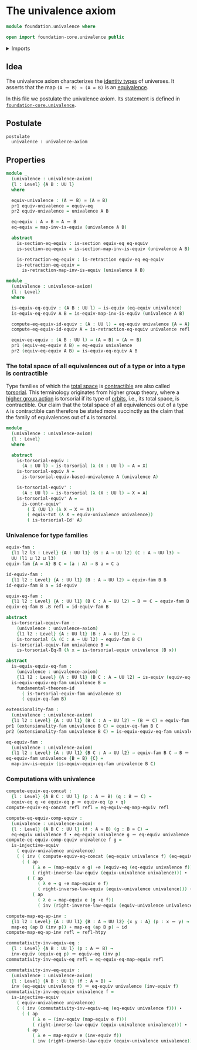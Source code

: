 # The univalence axiom

```agda
module foundation.univalence where

open import foundation-core.univalence public
```

<details><summary>Imports</summary>

```agda
open import foundation.action-on-identifications-functions
open import foundation.dependent-pair-types
open import foundation.equality-dependent-function-types
open import foundation.equivalences
open import foundation.fundamental-theorem-of-identity-types
open import foundation.universe-levels

open import foundation-core.contractible-types
open import foundation-core.function-types
open import foundation-core.functoriality-dependent-pair-types
open import foundation-core.homotopies
open import foundation-core.identity-types
open import foundation-core.injective-maps
open import foundation-core.retractions
open import foundation-core.sections
open import foundation-core.torsorial-type-families
```

</details>

## Idea

The univalence axiom characterizes the
[identity types](foundation-core.identity-types.md) of universes. It asserts
that the map `(A ＝ B) → (A ≃ B)` is an
[equivalence](foundation-core.equivalences.md).

In this file we postulate the univalence axiom. Its statement is defined in
[`foundation-core.univalence`](foundation-core.univalence.md).

## Postulate

```text
postulate
  univalence : univalence-axiom
```

## Properties

```agda
module _
  (univalence : univalence-axiom)
  {l : Level} {A B : UU l}
  where

  equiv-univalence : (A ＝ B) ≃ (A ≃ B)
  pr1 equiv-univalence = equiv-eq
  pr2 equiv-univalence = univalence A B

  eq-equiv : A ≃ B → A ＝ B
  eq-equiv = map-inv-is-equiv (univalence A B)

  abstract
    is-section-eq-equiv : is-section equiv-eq eq-equiv
    is-section-eq-equiv = is-section-map-inv-is-equiv (univalence A B)

    is-retraction-eq-equiv : is-retraction equiv-eq eq-equiv
    is-retraction-eq-equiv =
      is-retraction-map-inv-is-equiv (univalence A B)

module _
  (univalence : univalence-axiom)
  {l : Level}
  where

  is-equiv-eq-equiv : (A B : UU l) → is-equiv (eq-equiv univalence)
  is-equiv-eq-equiv A B = is-equiv-map-inv-is-equiv (univalence A B)

  compute-eq-equiv-id-equiv : (A : UU l) → eq-equiv univalence {A = A} id-equiv ＝ refl
  compute-eq-equiv-id-equiv A = is-retraction-eq-equiv univalence refl

  equiv-eq-equiv : (A B : UU l) → (A ≃ B) ≃ (A ＝ B)
  pr1 (equiv-eq-equiv A B) = eq-equiv univalence
  pr2 (equiv-eq-equiv A B) = is-equiv-eq-equiv A B
```

### The total space of all equivalences out of a type or into a type is contractible

Type families of which the [total space](foundation.dependent-pair-types.md) is
[contractible](foundation-core.contractible-types.md) are also called
[torsorial](foundation-core.torsorial-type-families.md). This terminology
originates from higher group theory, where a
[higher group action](higher-group-theory.higher-group-actions.md) is torsorial
if its type of [orbits](higher-group-theory.orbits-higher-group-actions.md),
i.e., its total space, is contractible. Our claim that the total space of all
equivalences out of a type `A` is contractible can therefore be stated more
succinctly as the claim that the family of equivalences out of `A` is torsorial.

```agda
module _
  (univalence : univalence-axiom)
  {l : Level}
  where

  abstract
    is-torsorial-equiv :
      (A : UU l) → is-torsorial (λ (X : UU l) → A ≃ X)
    is-torsorial-equiv A =
      is-torsorial-equiv-based-univalence A (univalence A)

    is-torsorial-equiv' :
      (A : UU l) → is-torsorial (λ (X : UU l) → X ≃ A)
    is-torsorial-equiv' A =
      is-contr-equiv'
        ( Σ (UU l) (λ X → X ＝ A))
        ( equiv-tot (λ X → equiv-univalence univalence))
        ( is-torsorial-Id' A)
```

### Univalence for type families

```agda
equiv-fam :
  {l1 l2 l3 : Level} {A : UU l1} (B : A → UU l2) (C : A → UU l3) →
  UU (l1 ⊔ l2 ⊔ l3)
equiv-fam {A = A} B C = (a : A) → B a ≃ C a

id-equiv-fam :
  {l1 l2 : Level} {A : UU l1} (B : A → UU l2) → equiv-fam B B
id-equiv-fam B a = id-equiv

equiv-eq-fam :
  {l1 l2 : Level} {A : UU l1} (B C : A → UU l2) → B ＝ C → equiv-fam B C
equiv-eq-fam B .B refl = id-equiv-fam B

abstract
  is-torsorial-equiv-fam :
    (univalence : univalence-axiom)
    {l1 l2 : Level} {A : UU l1} (B : A → UU l2) →
    is-torsorial (λ (C : A → UU l2) → equiv-fam B C)
  is-torsorial-equiv-fam univalence B =
    is-torsorial-Eq-Π (λ x → is-torsorial-equiv univalence (B x))

abstract
  is-equiv-equiv-eq-fam :
    (univalence : univalence-axiom)
    {l1 l2 : Level} {A : UU l1} (B C : A → UU l2) → is-equiv (equiv-eq-fam B C)
  is-equiv-equiv-eq-fam univalence B =
    fundamental-theorem-id
      ( is-torsorial-equiv-fam univalence B)
      ( equiv-eq-fam B)

extensionality-fam :
  (univalence : univalence-axiom)
  {l1 l2 : Level} {A : UU l1} (B C : A → UU l2) → (B ＝ C) ≃ equiv-fam B C
pr1 (extensionality-fam univalence B C) = equiv-eq-fam B C
pr2 (extensionality-fam univalence B C) = is-equiv-equiv-eq-fam univalence B C

eq-equiv-fam :
  (univalence : univalence-axiom)
  {l1 l2 : Level} {A : UU l1} {B C : A → UU l2} → equiv-fam B C → B ＝ C
eq-equiv-fam univalence {B = B} {C} =
  map-inv-is-equiv (is-equiv-equiv-eq-fam univalence B C)
```

### Computations with univalence

```agda
compute-equiv-eq-concat :
  {l : Level} {A B C : UU l} (p : A ＝ B) (q : B ＝ C) →
  equiv-eq q ∘e equiv-eq p ＝ equiv-eq (p ∙ q)
compute-equiv-eq-concat refl refl = eq-equiv-eq-map-equiv refl

compute-eq-equiv-comp-equiv :
  (univalence : univalence-axiom)
  {l : Level} {A B C : UU l} (f : A ≃ B) (g : B ≃ C) →
  eq-equiv univalence f ∙ eq-equiv univalence g ＝ eq-equiv univalence (g ∘e f)
compute-eq-equiv-comp-equiv univalence f g =
  is-injective-equiv
    ( equiv-univalence univalence)
    ( ( inv ( compute-equiv-eq-concat (eq-equiv univalence f) (eq-equiv univalence g))) ∙
      ( ( ap
          ( λ e → (map-equiv e g) ∘e (equiv-eq (eq-equiv univalence f)))
          ( right-inverse-law-equiv (equiv-univalence univalence))) ∙
        ( ( ap
            ( λ e → g ∘e map-equiv e f)
            ( right-inverse-law-equiv (equiv-univalence univalence))) ∙
          ( ap
            ( λ e → map-equiv e (g ∘e f))
            ( inv (right-inverse-law-equiv (equiv-univalence univalence)))))))

compute-map-eq-ap-inv :
  {l1 l2 : Level} {A : UU l1} {B : A → UU l2} {x y : A} (p : x ＝ y) →
  map-eq (ap B (inv p)) ∘ map-eq (ap B p) ~ id
compute-map-eq-ap-inv refl = refl-htpy

commutativity-inv-equiv-eq :
  {l : Level} {A B : UU l} (p : A ＝ B) →
  inv-equiv (equiv-eq p) ＝ equiv-eq (inv p)
commutativity-inv-equiv-eq refl = eq-equiv-eq-map-equiv refl

commutativity-inv-eq-equiv :
  (univalence : univalence-axiom)
  {l : Level} {A B : UU l} (f : A ≃ B) →
  inv (eq-equiv univalence f) ＝ eq-equiv univalence (inv-equiv f)
commutativity-inv-eq-equiv univalence f =
  is-injective-equiv
    ( equiv-univalence univalence)
    ( ( inv (commutativity-inv-equiv-eq (eq-equiv univalence f))) ∙
      ( ( ap
          ( λ e → (inv-equiv (map-equiv e f)))
          ( right-inverse-law-equiv (equiv-univalence univalence))) ∙
        ( ap
          ( λ e → map-equiv e (inv-equiv f))
          ( inv (right-inverse-law-equiv (equiv-univalence univalence))))))
```
